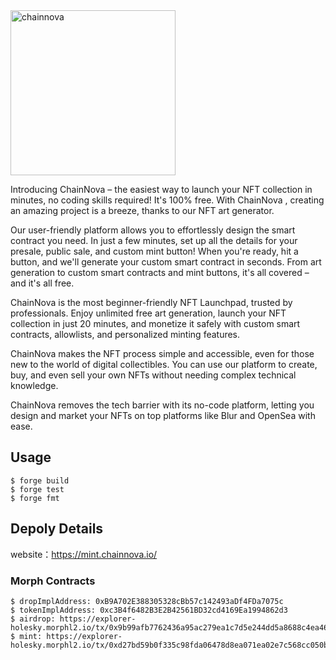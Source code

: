 <img width="264" alt="chainnova" src="https://github.com/ChainNovaTeam/drop-contracts/assets/108317502/80dd82de-e154-4258-aa22-63f601f6a8e1">

Introducing ChainNova  – the easiest way to launch your NFT collection in minutes, no coding skills required! It's 100% free. With ChainNova , creating an amazing project is a breeze, thanks to our NFT art generator.

Our user-friendly platform allows you to effortlessly design the smart contract you need. In just a few minutes, set up all the details for your presale, public sale, and custom mint button! When you're ready, hit a button, and we'll generate your custom smart contract in seconds. From art generation to custom smart contracts and mint buttons, it's all covered – and it's all free.

ChainNova  is the most beginner-friendly NFT Launchpad, trusted by professionals. Enjoy unlimited free art generation, launch your NFT collection in just 20 minutes, and monetize it safely with custom smart contracts, allowlists, and personalized minting features.

ChainNova makes the NFT process simple and accessible, even for those new to the world of digital collectibles. You can use our platform to create, buy, and even sell your own NFTs without needing complex technical knowledge.

ChainNova removes the tech barrier with its no-code platform, letting you design and market your NFTs on top platforms like Blur and OpenSea with ease.


## Usage

```shell
$ forge build
$ forge test
$ forge fmt
```

## Depoly Details
website：https://mint.chainnova.io/

### Morph Contracts
```shell
$ dropImplAddress: 0xB9A702E388305328cBb57c142493aDf4FDa7075c  
$ tokenImplAddress: 0xc3B4f6482B3E2B42561BD32cd4169Ea1994862d3
$ airdrop: https://explorer-holesky.morphl2.io/tx/0x9b99afb7762436a95ac279ea1c7d5e244dd5a8688c4ea4614f984ab05fecf8fa 
$ mint: https://explorer-holesky.morphl2.io/tx/0xd27bd59b0f335c98fda06478d8ea071ea02e7c568cc050b229bc434ee4f4c7d5
```
